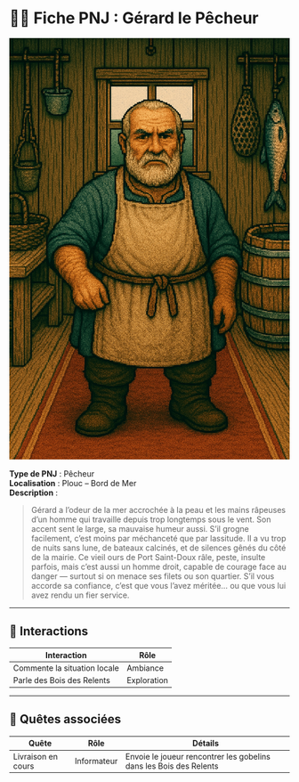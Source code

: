 # 🧍‍♂️ Fiche PNJ : Gérard le Pêcheur

![gerard-le-pecheur.png](../../assets/img/chapter1/npc/gerard-le-pecheur.png)

**Type de PNJ** : Pêcheur  
**Localisation** : Plouc – Bord de Mer  
**Description** :
> Gérard a l’odeur de la mer accrochée à la peau et les mains râpeuses d’un homme qui travaille depuis trop longtemps
> sous le vent. Son accent sent le large, sa mauvaise humeur aussi. S’il grogne facilement, c’est moins par méchanceté
> que par lassitude. Il a vu trop de nuits sans lune, de bateaux calcinés, et de silences gênés du côté de la mairie.
> Ce vieil ours de Port Saint-Doux râle, peste, insulte parfois, mais c’est aussi un homme droit, capable de courage
> face au danger — surtout si on menace ses filets ou son quartier. S’il vous accorde sa confiance, c’est que vous
> l’avez méritée… ou que vous lui avez rendu un fier service.

---

## 💬 Interactions

| Interaction                  | Rôle        |
|------------------------------|-------------|
| Commente la situation locale | Ambiance    |
| Parle des Bois des Relents   | Exploration |

---

## 📜 Quêtes associées

| Quête              | Rôle        | Détails                                                            |
|--------------------|-------------|--------------------------------------------------------------------|
| Livraison en cours | Informateur | Envoie le joueur rencontrer les gobelins dans les Bois des Relents |
